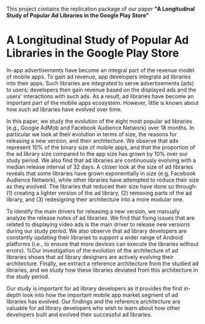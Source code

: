 This project contains the replication package of our paper **"A Longitudinal Study of Popular Ad Libraries in the Google Play Store"**

# A Longitudinal Study of Popular Ad Libraries in the Google Play Store
In-app advertisements have become an integral part of the revenue model of mobile apps. 
To gain ad revenue, app developers integrate ad libraries into their apps. 
Such libraries are integrated to serve advertisements (ads) to users; developers then gain revenue based on the displayed ads and the users' interactions with such ads. As a result, ad libraries have become an important part of the mobile apps ecosystem. 
However, little is known about how such ad libraries have evolved over time. 

In this paper, we study the evolution of the eight most popular ad libraries (e.g., Google AdMob and Facebook Audience Network) over 18 months. In particular we look at their evolution in terms of size, the reasons for releasing a new version, and their architecture.  We observe that ads represent 10\% of the binary size of mobile apps, and that the proportion of the ad library size compared to the app size has grown by 10\% over our study period. 
We also find that ad libraries are continuously evolving with a median release interval of 32 days. 
A closer look at the size of ad libraries reveals that some libraries have grown exponentially in size (e.g, Facebook Audience Network), while other libraries have attempted to reduce their size as they evolved. 
The libraries that reduced their size have done so through: 
(1) creating a lighter version of the ad library, (2) removing parts of the ad library, and (3) redesigning their architecture into a more modular one. 

To identify the main drivers for releasing a new version, we manually analyze the release notes of ad libraries. 
We find that fixing issues that are related to displaying video ads is the main driver to release new versions during our study period. 
We also observe that ad library developers are constantly updating their libraries to support a wider range of Android platforms (i.e., to ensure that more devices can execute the libraries without errors).
%Our investigation of the evolution of the architecture of ad libraries shows that ad library designers are actively evolving their architecture.
Finally, we extract a reference architecture from the studied ad libraries, and we study how these libraries deviated from this architecture in the study period. 

Our study is important for ad library developers as it provides the first in-depth look into how the important mobile app market segment of ad libraries has evolved. Our findings and the reference architecture are valuable for ad library developers who wish to learn about how other developers built and evolved their successful ad libraries.

